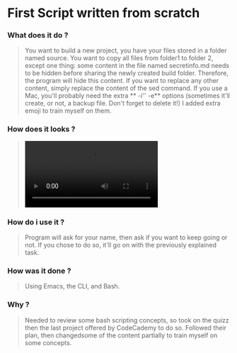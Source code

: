 # First Script written from scratch 

### What does it do ?
> You want to build a new project, you have your files stored in a folder named source.
> You want to copy all files from folder1 to folder 2, except one thing: some content in the file named secretinfo.md needs to be hidden before sharing the newly created build folder.
> Therefore, the program will hide this content.
> If you want to replace any other content, simply replace the content of the sed command.
> If you use a Mac, you'll probably need the extra  ** -i'' -e** options (sometimes it'll create, or not, a backup file. Don't forget to delete it!)
> I added extra emoji to train myself on them.

### How does it looks ?
> ![result](video.mp4)

### How do i use it ?
> Program will ask for your name, then ask if you want to keep going or not. If you chose to do so, it'll go on with the previously explained task.

### How was it done ?
> Using Emacs, the CLI, and Bash.

### Why ?
> Needed to review some bash scripting concepts, so took on the quizz then the last project offered by CodeCademy to do so. Followed their plan, then changedsome of the content partially to train myself on some concepts.
